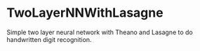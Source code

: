 # TwoLayerNNWithLasagne
Simple two layer neural network with Theano and Lasagne to do handwritten digit recognition.
